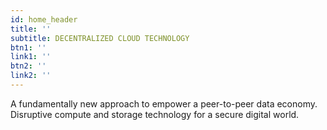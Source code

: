 ```yaml
---
id: home_header
title: ''
subtitle: DECENTRALIZED CLOUD TECHNOLOGY
btn1: ''
link1: ''
btn2: ''
link2: ''
---
```


A fundamentally new approach to empower a peer-to-peer data economy. 
Disruptive compute and storage technology for a secure digital world.